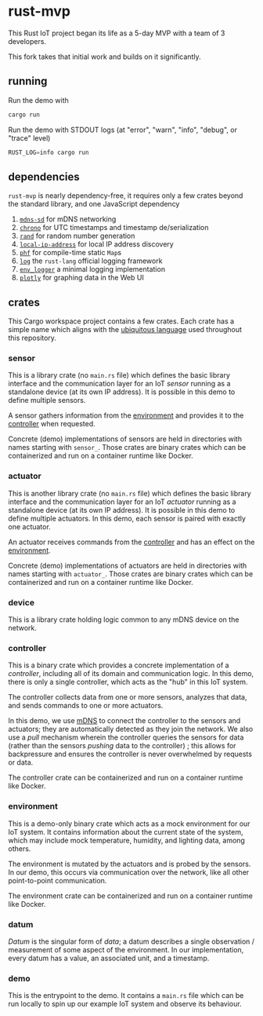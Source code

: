 # rust-mvp

This Rust IoT project began its life as a 5-day MVP with a team of 3 developers.

This fork takes that initial work and builds on it significantly.

## running

Run the demo with

```rs
cargo run
```

Run the demo with STDOUT logs (at "error", "warn", "info", "debug", or "trace" level)

```rs
RUST_LOG=info cargo run
```

## dependencies

`rust-mvp` is nearly dependency-free, it requires only a few crates beyond the standard library, and one JavaScript dependency

1. [`mdns-sd`](https://github.com/keepsimple1/mdns-sd) for mDNS networking
2. [`chrono`](https://github.com/chronotope/chrono) for UTC timestamps and timestamp de/serialization
3. [`rand`](https://github.com/rust-random/rand) for random number generation
4. [`local-ip-address`](https://github.com/EstebanBorai/local-ip-address) for local IP address discovery
5. [`phf`](https://github.com/rust-phf/rust-phf) for compile-time static `Map`s
6. [`log`](https://github.com/rust-lang/log) the `rust-lang` official logging framework
7. [`env_logger`](https://github.com/rust-cli/env_logger) a minimal logging implementation
8. [`plotly`](https://plotly.com/javascript/) for graphing data in the Web UI

## crates

This Cargo workspace project contains a few crates. Each crate has a simple name which aligns with the [ubiquitous language](https://martinfowler.com/bliki/UbiquitousLanguage.html) used throughout this repository.

### sensor

This is a library crate (no `main.rs` file) which defines the basic library interface and the communication layer for an IoT _sensor_ running as a standalone device (at its own IP address). It is possible in this demo to define multiple sensors.

A sensor gathers information from the [environment](#environment) and provides it to the [controller](#controller) when requested.

Concrete (demo) implementations of sensors are held in directories with names starting with `sensor_`. Those crates are binary crates which can be containerized and run on a container runtime like Docker.

### actuator

This is another library crate (no `main.rs` file) which defines the basic library interface and the communication layer for an IoT _actuator_ running as a standalone device (at its own IP address). It is possible in this demo to define multiple actuators. In this demo, each sensor is paired with exactly one actuator.

An actuator receives commands from the [controller](#controller) and has an effect on the [environment](#environment).

Concrete (demo) implementations of actuators are held in directories with names starting with `actuator_`. Those crates are binary crates which can be containerized and run on a container runtime like Docker.

### device

This is a library crate holding logic common to any mDNS device on the network.

### controller

This is a binary crate which provides a concrete implementation of a _controller_, including all of its domain and communication logic. In this demo, there is only a single controller, which acts as the "hub" in this IoT system.

The controller collects data from one or more sensors, analyzes that data, and sends commands to one or more actuators.

In this demo, we use [mDNS](https://en.wikipedia.org/wiki/Multicast_DNS) to connect the controller to the sensors and actuators; they are automatically detected as they join the network. We also use a _pull_ mechanism wherein the controller queries the sensors for data (rather than the sensors _pushing_ data to the controller) ; this allows for backpressure and ensures the controller is never overwhelmed by requests or data.

The controller crate can be containerized and run on a container runtime like Docker.

### environment

This is a demo-only binary crate which acts as a mock environment for our IoT system. It contains information about the current state of the system, which may include mock temperature, humidity, and lighting data, among others.

The environment is mutated by the actuators and is probed by the sensors. In our demo, this occurs via communication over the network, like all other point-to-point communication.

The environment crate can be containerized and run on a container runtime like Docker.

### datum

_Datum_ is the singular form of _data_; a datum describes a single observation / measurement of some aspect of the environment. In our implementation, every datum has a value, an associated unit, and a timestamp.

### demo

This is the entrypoint to the demo. It contains a `main.rs` file which can be run locally to spin up our example IoT system and observe its behaviour.